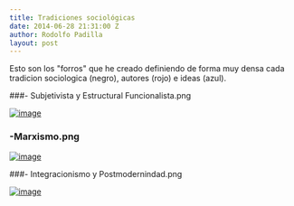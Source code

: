 ```yaml
---
title: Tradiciones sociológicas
date: 2014-06-28 21:31:00 Z
author: Rodolfo Padilla
layout: post
---
```


<!-- more -->

Esto son los "forros" que he creado definiendo de forma muy densa cada tradicion sociologica (negro), autores (rojo) e ideas (azul).

###- Subjetivista y Estructural Funcionalista.png

[![image](/assets/img/t1.png)](/assets/img/tradiciones_1.jpg)

### -Marxismo.png

[![image](/assets/img/t2.png)](/assets/img/tradiciones_2.jpg)

###- Integracionismo y Postmodernindad.png

[![image](/assets/img/t3.png)](/assets/img/tradiciones_3.jpg)

